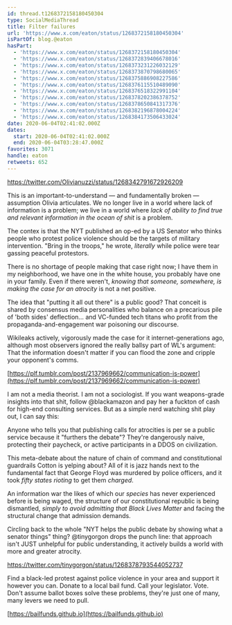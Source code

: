 ```yaml
---
id: thread.t1268372158180450304
type: SocialMediaThread
title: Filter failures
url: 'https://www.x.com/eaton/status/1268372158180450304'
isPartOf: blog.@eaton
hasPart:
  - 'https://www.x.com/eaton/status/1268372158180450304'
  - 'https://www.x.com/eaton/status/1268372839406678016'
  - 'https://www.x.com/eaton/status/1268373231226032129'
  - 'https://www.x.com/eaton/status/1268373870798680065'
  - 'https://www.x.com/eaton/status/1268375886908227586'
  - 'https://www.x.com/eaton/status/1268376115510489090'
  - 'https://www.x.com/eaton/status/1268376518322991104'
  - 'https://www.x.com/eaton/status/1268378202386378752'
  - 'https://www.x.com/eaton/status/1268378650841317376'
  - 'https://www.x.com/eaton/status/1268382196878004224'
  - 'https://www.x.com/eaton/status/1268384173506433024'
date: 2020-06-04T02:41:02.000Z
dates:
  start: 2020-06-04T02:41:02.000Z
  end: 2020-06-04T03:28:47.000Z
favorites: 3071
handle: eaton
retweets: 652
---
```

https://twitter.com/Olivianuzzi/status/1268342791672926209

This is an important-to-understand — and fundamentally broken — assumption Olivia articulates. We no longer live in a world where lack of information is a problem; we live in a world where *lack of ability to find true and relevant information in the ocean of shit* is a problem.

The contex is that the NYT published an op-ed by a US Senator who thinks people who protest police violence should be the targets of military intervention. "Bring in the troops," he wrote, *literally* while police were tear gassing peaceful protestors.

There is no shortage of people making that case right now; I have them in my neighborhood, we have one in the white house, you probably have one in your family. Even if there weren't, *knowing that someone, somewhere, is making the case for an atrocity* is not a net positive.

The idea that "putting it all out there" is a public good? That conceit is shared by consensus media personalities who balance on a precarious pile of 'both sides' deflection… and  VC-funded tech titans who profit from the propaganda-and-engagement war poisoning our discourse.

Wikileaks actively, vigorously made the case for it internet-generations ago, although most observers ignored the really ballsy part of WL's argument: That the information doesn't matter if you can flood the zone and cripple your opponent's comms.

[https://plf.tumblr.com/post/2137969662/communication-is-power](https://plf.tumblr.com/post/2137969662/communication-is-power)

I am not a media theorist. I am not a sociologist. If you want weapons-grade insights into that shit, follow @blackamazon and pay her a fuckton of cash for high-end consulting services. But as a simple nerd watching shit play out, I can say this:

Anyone who tells you that publishing calls for atrocities is per se a public service because it "furthers the debate"? They're dangerously naive, protecting their paycheck, or active participants in a DDOS on civilization.

This meta-debate about the nature of chain of command and constitutional guardrails Cotton is yelping about? All of it is jazz hands next to the fundamental fact that George Floyd was murdered by police officers, and it took *fifty states rioting* to get them *charged*.

An information war the likes of which our *species* has never experienced before is being waged, the structure of our constitutional republic is being dismantled, *simply to avoid admitting that Black Lives Matter* and facing the structural change that admission demands.

Circling back to the whole "NYT helps the public debate by showing what a senator things" thing? @tinygorgon drops the punch line: that approach isn't JUST unhelpful for public understanding, it actively builds a world with more and greater atrocity.

https://twitter.com/tinygorgon/status/1268378793544052737

Find a black-led protest against police violence in your area and support it however you can. Donate to a local bail fund. Call your legislator. Vote. Don't assume ballot boxes solve these problems, they're just one of many, many levers we need to pull.

[https://bailfunds.github.io](https://bailfunds.github.io)

